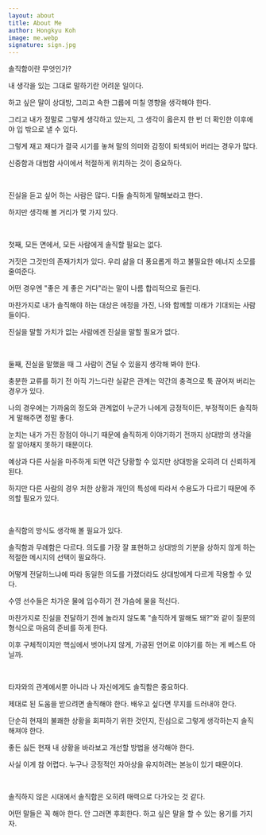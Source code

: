 ```yaml
---
layout: about
title: About Me
author: Hongkyu Koh
image: me.webp
signature: sign.jpg
---
```


솔직함이란 무엇인가?







내 생각을 있는 그대로 말하기란 어려운 일이다.

하고 싶은 말이 상대방, 그리고 속한 그룹에 미칠 영향을 생각해야 한다.

그리고 내가 정말로 그렇게 생각하고 있는지, 그 생각이 옳은지 한 번 더 확인한 이후에야 입 밖으로 낼 수 있다.

그렇게 재고 재다가 결국 시기를 놓쳐 말의 의미와 감정이 퇴색되어 버리는 경우가 많다.

신중함과 대범함 사이에서 적절하게 위치하는 것이 중요하다.

​

진실을 듣고 싶어 하는 사람은 많다. 다들 솔직하게 말해보라고 한다. 

하지만 생각해 볼 거리가 몇 가지 있다.

​

첫째, 모든 면에서, 모든 사람에게 솔직할 필요는 없다. 

거짓은 그것만의 존재가치가 있다. 우리 삶을 더 풍요롭게 하고 불필요한 에너지 소모를 줄여준다. 

어떤 경우엔 "좋은 게 좋은 거다"라는 말이 나름 합리적으로 들린다.

마찬가지로 내가 솔직해야 하는 대상은 애정을 가진, 나와 함께할 미래가 기대되는 사람들이다.

진실을 말할 가치가 없는 사람에겐 진실을 말할 필요가 없다.

​

둘째, 진실을 말했을 때 그 사람이 견딜 수 있을지 생각해 봐야 한다.

충분한 교류를 하기 전 아직 가느다란 실같은 관계는 약간의 충격으로 툭 끊어져 버리는 경우가 있다.

나의 경우에는 가까움의 정도와 관계없이 누군가 나에게 긍정적이든, 부정적이든 솔직하게 말해주면 정말 좋다.

눈치는 내가 가진 장점이 아니기 때문에 솔직하게 이야기하기 전까지 상대방의 생각을 잘 알아채지 못하기 때문이다.

예상과 다른 사실을 마주하게 되면 약간 당황할 수 있지만 상대방을 오히려 더 신뢰하게 된다.

하지만 다른 사람의 경우 처한 상황과 개인의 특성에 따라서 수용도가 다르기 때문에 주의할 필요가 있다.

​

솔직함의 방식도 생각해 볼 필요가 있다.

솔직함과 무례함은 다르다. 의도를 가장 잘 표현하고 상대방의 기분을 상하지 않게 하는 적절한 메시지의 선택이 필요하다.

어떻게 전달하느냐에 따라 동일한 의도를 가졌더라도 상대방에게 다르게 작용할 수 있다.

수영 선수들은 차가운 물에 입수하기 전 가슴에 물을 적신다.

마찬가지로 진실을 전달하기 전에 놀라지 않도록 "솔직하게 말해도 돼?"와 같이 질문의 형식으로 마음의 준비를 하게 한다.

이후 구체적이지만 핵심에서 벗어나지 않게, 가공된 언어로 이야기를 하는 게 베스트 아닐까.

​

타자와의 관계에서뿐 아니라 나 자신에게도 솔직함은 중요하다.

제대로 된 도움을 받으려면 솔직해야 한다. 배우고 싶다면 무지를 드러내야 한다.

단순히 현재의 불쾌한 상황을 회피하기 위한 것인지, 진심으로 그렇게 생각하는지 솔직해져야 한다.

좋든 싫든 현재 내 상황을 바라보고 개선할 방법을 생각해야 한다.

사실 이게 참 어렵다. 누구나 긍정적인 자아상을 유지하려는 본능이 있기 때문이다.

​

솔직하지 않은 시대에서 솔직함은 오히려 매력으로 다가오는 것 같다.

어떤 말들은 꼭 해야 한다. 안 그러면 후회한다. 하고 싶은 말을 할 수 있는 용기를 가지자.